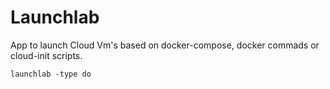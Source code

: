 # Launchlab

App to launch Cloud Vm's based on docker-compose, docker commads or cloud-init scripts.

```
launchlab -type do
```